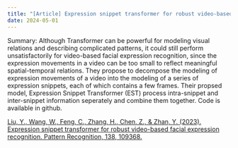 ```yaml
---
title: "[Article] Expression snippet transformer for robust video-based facial expression recognition"
date: 2024-05-01
---
```

Summary: Although Transformer can be powerful for modeling visual relations and describing complicated patterns, it could still perform unsatisfactorily for video-based facial expression recognition, since the expression movements in a video can be too small to reflect meaningful spatial-temporal relations. They propose to decompose the modeling of expression movements of a video into the modeling of a series of expression snippets, each of which contains a few frames. Their propsed model, Expression Snippet Transformer (EST) process intra-snippet and inter-snippet information seperately and combine them together. Code is available in github.

[Liu, Y., Wang, W., Feng, C., Zhang, H., Chen, Z., & Zhan, Y. (2023). Expression snippet transformer for robust video-based facial expression recognition. Pattern Recognition, 138, 109368.](https://pdf.sciencedirectassets.com/272206/1-s2.0-S0031320323X00028/1-s2.0-S0031320323000699/main.pdf?X-Amz-Security-Token=IQoJb3JpZ2luX2VjELT%2F%2F%2F%2F%2F%2F%2F%2F%2F%2FwEaCXVzLWVhc3QtMSJIMEYCIQDt2P6bMhy6Lgb1O9LxiNbyAx4sDh3VBo4a8Ubo4B9ebQIhAP9cmOfvLTtJ7aOxbNWclPNHqqAmPCDjxR1u6ZY5CN%2B3KrsFCJz%2F%2F%2F%2F%2F%2F%2F%2F%2F%2FwEQBRoMMDU5MDAzNTQ2ODY1Igzig%2FFM%2FVlxcsnj5iAqjwW%2Ffco0MPow3tza2ZmvoQu6kgeWn%2F1ipwiNsjqCtFyPqGESVobiKyK2qhL%2BO6gLjuzAZpS5%2BbPsWbRTDZw2TGqFXJ%2BUm3E%2BAbpk6%2FcTLSUJ%2BhcpY212lG9MGzZ455TkmAluQ2crUyVs5RNi4MfNpiUs4M6bgnCTA1mhnlYR1Z5T1B8G7wcEbB70824pgjj5nSExeB2E0VCyPYKmIEv%2Fp5czn6ZdEDlxmKSRMgTmKebCAWuUx06TMX2rSpU4uz3U%2FSBhbu3wurxts9%2BJkOgi3y0adc6FGJlvHeXVCcLmcDy81YREgpBltxIxctYeES69V8qjr2bNXOIzDhmLypQ4tifReA46NprEJAEuqyBDkhP1OpI8q%2BrWsdPjyBFRLG5YtcKBaK7k9o9ZVgPFOuy55I%2BChWQST6%2BYjhTInZKvxpMRwvRXPneNyM0Qd6EA2Wq7mK3yktQMYZthGOJ4%2FOumccBwfesuvfTaXeKrzSC0nEVU%2B8gxg3CpevVfhiSywr16HXrd4CBCwwlfXWIvrdnFflHiYKC1iLNyyYnrobhLDj%2B1jgaNugaVx%2FcVaQ36pPsTAxaie%2B5aSvQlTpYlxZ4CkBReJ887jmiQ7kMH8FhrfHdJLXgqZ91%2BkfArx%2FfIkwlJF4aoVjiBYptw9LkxnF407boGSNzroSdBEUkiLbrsci8plhHlc5RdofLxFhK%2Bjp9dn2EOC%2FVeT9nN0em5qdbJl4v4yFz3yS75HhLawRQr6SQKETyXoxluhbRuE50Fe7hP4XusiOT2Y6nDBRBJK26ICsfLsw%2BI5hFiCVOjVtuo%2Bg3ZboxUl9zEZNgUjY1rQMV%2F6ZPSDPPff2k27KUNwHaXdhMnQMIfd80pyENBtFu%2FODK1MMDDtrUGOrABm1szP4v6O7NZx3ZO35o%2B8FNW7BZHTMpFeSqCtVZtWX%2Fj2zhoABCxfAQLi13tluIY%2FSkQy0I1WMe89PRrEjzDpSGJa69y3E0yYvc0petzSEi3NJ1fRb1bc9yg45pSGPu3ulj45Rrf1J8QzmaQBOu7gJE7myhhOCvGGLlNaXjh2hQ79A3sWkgZNM4%2Bi6MSZHv%2Fuv7mpqUMGQGSg0ItxmVT9q08MEpxuj4KSlYcbNYy8MA%3D&X-Amz-Algorithm=AWS4-HMAC-SHA256&X-Amz-Date=20240803T040548Z&X-Amz-SignedHeaders=host&X-Amz-Expires=300&X-Amz-Credential=ASIAQ3PHCVTYTT72PNZG%2F20240803%2Fus-east-1%2Fs3%2Faws4_request&X-Amz-Signature=20b44e0fbd45f00ac4e55a14c483a8a882f745817cbb97e3bee8254425e0eade&hash=f84d56caa1bef3039f2b686b8bc0e6073bf754f12c789ae4c35066593ae8baf1&host=68042c943591013ac2b2430a89b270f6af2c76d8dfd086a07176afe7c76c2c61&pii=S0031320323000699&tid=spdf-84396954-8269-409c-889a-94cc067eb8fd&sid=ced7851952f3524cf51bdf7-ca9e94c8ebbagxrqa&type=client&tsoh=d3d3LnNjaWVuY2VkaXJlY3QuY29t&ua=0b175b050656560355&rr=8ad36e702d55aa4a&cc=kr)
